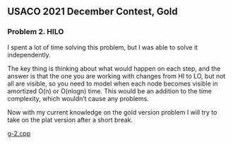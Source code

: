 ## USACO 2021 December Contest, Gold

### Problem 2. HILO

I spent a lot of time solving this problem, but I was able to solve it independently. 

The key thing is thinking about what would happen on each step, and the answer is that the one you are working with changes from HI to LO, but not all are visible, so you need to model when each node becomes visible in amortized O(n) or O(nlogn) time. This would be an addition to the time complexity, which wouldn’t cause any problems.

Now with my current knowledge on the gold version problem I will try to take on the plat version after a short break. 

[g-2.cpp](../USACO/2021-dec/g-2.cpp) 